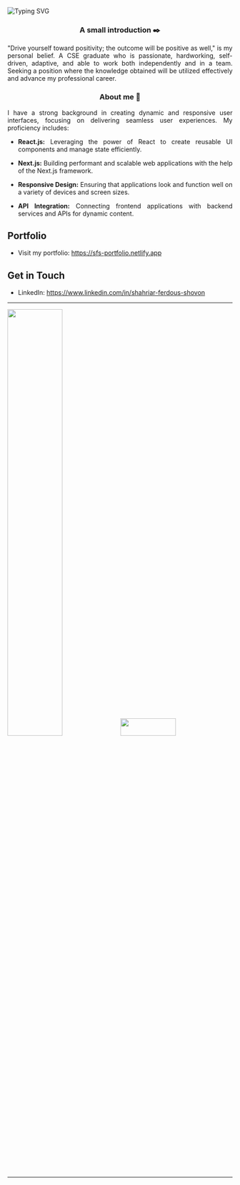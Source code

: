 ![Typing SVG](https://readme-typing-svg.demolab.com?font=console&size=24&duration=3000&pause=500&color=15R799&center=true&vCenter=true&width=1000&height=30&lines=Hi+(+👋+)+,+I+am+Shahriar+Ferdous+Shovon.)


<h3 align="center">A small introduction ✒️</h3>
<p align="justify">"Drive yourself toward positivity; the outcome will be positive as well," is my personal belief. A CSE graduate who is passionate, hardworking, self-driven, adaptive, and able to work both independently and in a team. Seeking a position where the knowledge obtained will be utilized effectively and advance my professional career.</p>

<h3 align="center">About me 🤔</h3>
<div align="justify">
  I have a strong background in creating dynamic and responsive user interfaces, focusing on delivering seamless user experiences. My proficiency includes:

- **React.js:** Leveraging the power of React to create reusable UI components and manage state efficiently.
  
- **Next.js:** Building performant and scalable web applications with the help of the Next.js framework.

- **Responsive Design:** Ensuring that applications look and function well on a variety of devices and screen sizes.

- **API Integration:** Connecting frontend applications with backend services and APIs for dynamic content.
</div>

## Portfolio

- Visit my portfolio: https://sfs-portfolio.netlify.app

## Get in Touch

- LinkedIn: https://www.linkedin.com/in/shahriar-ferdous-shovon




___
<img src="https://github-readme-stats.vercel.app/api?username=sfshovon&show_icons=true&count_private=true&theme=vue-dark" width="49.5%"/> <img src="https://github-readme-streak-stats.herokuapp.com?user=sfshovon&theme=vue-dark" width="49.5%" height="10.0%"/> 

<!-- <img src="https://activity-graph.herokuapp.com/graph?username=sfshovon&theme=vue" width="100%"/>   -->
___




